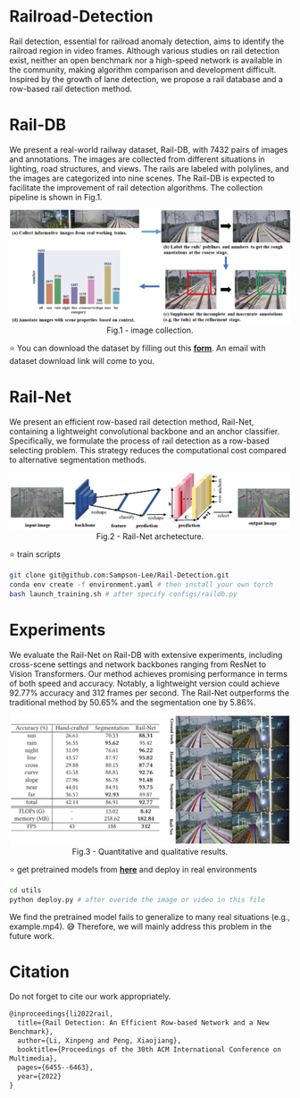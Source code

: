 # Railroad-Detection
Rail detection, essential for railroad anomaly detection, aims to identify the railroad region in video frames. Although various studies on rail detection exist, neither an open benchmark nor a high-speed network is available in the community, making algorithm comparison and development difficult. Inspired by the growth of lane detection, we propose a rail database and a row-based rail detection method. 

# Rail-DB
We present a real-world railway dataset, Rail-DB, with 7432 pairs of images and annotations. The images are collected from different situations in lighting, road structures, and views. The rails are labeled with polylines, and the images are categorized into nine scenes. The Rail-DB is expected to facilitate the improvement of rail detection algorithms. The collection pipeline is shown in Fig.1.

<p align="center">
  <img src="./images/dataset_collection.png" />
  Fig.1 - image collection.
</p>
<!-- ![image](./images/dataset_collection.png) -->

:star: You can download the dataset by filling out this **[form](https://docs.google.com/forms/d/e/1FAIpQLSemB6S2Oai4oC_mI2jxYb-KVfOVflmqY1scxEUtV24_-YP0aQ/viewform)**. An email with dataset download link will come to you. 



# Rail-Net
We present an efficient row-based rail detection method, Rail-Net, containing a lightweight convolutional backbone and an anchor classifier. Specifically, we formulate the process of rail detection as a row-based selecting problem. This strategy reduces the computational cost compared to alternative segmentation methods.

<p align="center">
  <img src="./images/railnet_arch.png" />
  Fig.2 - Rail-Net archetecture.
</p>

:star: train scripts

```sh
git clone git@github.com:Sampson-Lee/Rail-Detection.git
conda env create -f environment.yaml # then install your own torch
bash launch_training.sh # after specify configs/raildb.py
```

<!-- :star:other scripts

We also implement hand-crafted and segmentation methods for rail detection in this resposity. 

In train.py, we can show rail detection results by setting savefig in validate function.  -->



# Experiments
We evaluate the Rail-Net on Rail-DB with extensive experiments, including cross-scene settings and network backbones ranging from ResNet to Vision Transformers. Our method achieves promising performance in terms of both speed and accuracy. Notably, a lightweight version could achieve 92.77\% accuracy and 312 frames per second. The Rail-Net outperforms the traditional method by 50.65\% and the segmentation one by 5.86\%.

<p align="center">
  <img src="./images/results_comparison.png" />
  Fig.3 - Quantitative and qualitative results.
</p>


:star: get pretrained models from **[here](https://drive.google.com/file/d/1vd8rbUEkeoHpGP4QR0dc6LrS2un2FAF3/view?usp=sharing)** and deploy in real environments
```sh
cd utils
python deploy.py # after overide the image or video in this file
```

We find the pretrained model fails to generalize to many real situations (e.g., example.mp4). 😅 Therefore, we will mainly address this problem in the future work.

# Citation

Do not forget to cite our work appropriately. 
```
@inproceedings{li2022rail,
  title={Rail Detection: An Efficient Row-based Network and a New Benchmark},
  author={Li, Xinpeng and Peng, Xiaojiang},
  booktitle={Proceedings of the 30th ACM International Conference on Multimedia},
  pages={6455--6463},
  year={2022}
}
```
